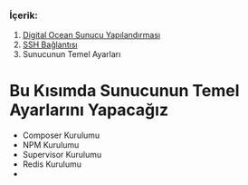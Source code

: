### İçerik:
1. [Digital Ocean Sunucu Yapılandırması](https://gitlab.com/tutkun/reading/blob/master/digitaloceans/readme.md)
2. [SSH Bağlantısı](https://gitlab.com/tutkun/reading/blob/master/digitaloceans/ssh-connection.md)
3. Sunucunun Temel Ayarları


# Bu Kısımda Sunucunun Temel Ayarlarını Yapacağız

* Composer Kurulumu
* NPM Kurulumu
* Supervisor Kurulumu
* Redis Kurulumu
* 